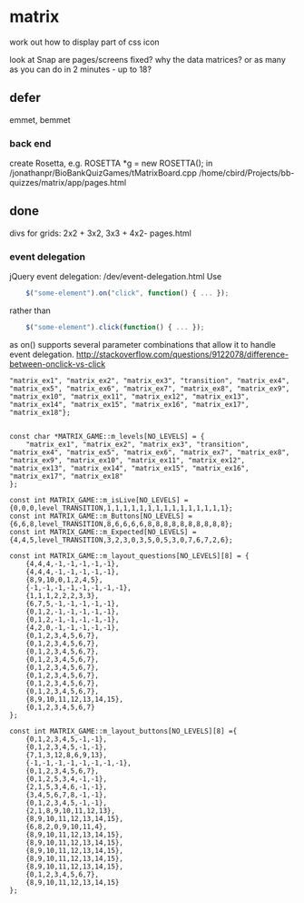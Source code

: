 # matrix

work out how to display part of css icon

look at Snap
are pages/screens fixed? why the data matrices?
or as many as you can do in 2 minutes - up to 18?


## defer

emmet, bemmet

### back end

create Rosetta, e.g. ROSETTA *g = new ROSETTA(); in /jonathanpr/BioBankQuizGames/tMatrixBoard.cpp
/home/cbird/Projects/bb-quizzes/matrix/app/pages.html

## done

divs for grids: 2x2 + 3x2,  3x3 + 4x2- pages.html

### event delegation

jQuery event delegation: /dev/event-delegation.html
Use 

```js
    $("some-element").on("click", function() { ... });
```

rather than 

```js
    $("some-element").click(function() { ... });
```

as on() supports several parameter combinations that allow it to handle event delegation.
http://stackoverflow.com/questions/9122078/difference-between-onclick-vs-click


    "matrix_ex1", "matrix_ex2", "matrix_ex3", "transition", "matrix_ex4", "matrix_ex5", "matrix_ex6", "matrix_ex7", "matrix_ex8", "matrix_ex9", "matrix_ex10", "matrix_ex11", "matrix_ex12", "matrix_ex13", "matrix_ex14", "matrix_ex15", "matrix_ex16", "matrix_ex17", "matrix_ex18"};


    const char *MATRIX_GAME::m_levels[NO_LEVELS] = {
        "matrix_ex1", "matrix_ex2", "matrix_ex3", "transition", "matrix_ex4", "matrix_ex5", "matrix_ex6", "matrix_ex7", "matrix_ex8", "matrix_ex9", "matrix_ex10", "matrix_ex11", "matrix_ex12", "matrix_ex13", "matrix_ex14", "matrix_ex15", "matrix_ex16", "matrix_ex17", "matrix_ex18"
    };

    const int MATRIX_GAME::m_isLive[NO_LEVELS] = {0,0,0,level_TRANSITION,1,1,1,1,1,1,1,1,1,1,1,1,1,1,1};
    const int MATRIX_GAME::m_Buttons[NO_LEVELS] = {6,6,8,level_TRANSITION,8,6,6,6,6,8,8,8,8,8,8,8,8,8,8};
    const int MATRIX_GAME::m_Expected[NO_LEVELS] ={4,4,5,level_TRANSITION,3,2,3,0,3,5,0,5,3,0,7,6,7,2,6};

    const int MATRIX_GAME::m_layout_questions[NO_LEVELS][8] = {
        {4,4,4,-1,-1,-1,-1,-1},
        {4,4,4,-1,-1,-1,-1,-1},
        {8,9,10,0,1,2,4,5},
        {-1,-1,-1,-1,-1,-1,-1,-1},
        {1,1,1,2,2,2,3,3},
        {6,7,5,-1,-1,-1,-1,-1},
        {0,1,2,-1,-1,-1,-1,-1},
        {0,1,2,-1,-1,-1,-1,-1},
        {4,2,0,-1,-1,-1,-1,-1},
        {0,1,2,3,4,5,6,7},
        {0,1,2,3,4,5,6,7},
        {0,1,2,3,4,5,6,7},
        {0,1,2,3,4,5,6,7},
        {0,1,2,3,4,5,6,7},
        {0,1,2,3,4,5,6,7},
        {0,1,2,3,4,5,6,7},
        {0,1,2,3,4,5,6,7},
        {8,9,10,11,12,13,14,15},
        {0,1,2,3,4,5,6,7}
    };

    const int MATRIX_GAME::m_layout_buttons[NO_LEVELS][8] ={
        {0,1,2,3,4,5,-1,-1},
        {0,1,2,3,4,5,-1,-1},
        {7,1,3,12,8,6,9,13},
        {-1,-1,-1,-1,-1,-1,-1,-1},
        {0,1,2,3,4,5,6,7},
        {0,1,2,5,3,4,-1,-1},
        {2,1,5,3,4,6,-1,-1},
        {3,4,5,6,7,8,-1,-1},
        {0,1,2,3,4,5,-1,-1},
        {2,1,8,9,10,11,12,13},
        {8,9,10,11,12,13,14,15},
        {6,8,2,0,9,10,11,4},
        {8,9,10,11,12,13,14,15},
        {8,9,10,11,12,13,14,15},
        {8,9,10,11,12,13,14,15},
        {8,9,10,11,12,13,14,15},
        {8,9,10,11,12,13,14,15},
        {0,1,2,3,4,5,6,7},
        {8,9,10,11,12,13,14,15}
    };
